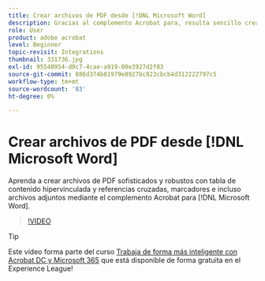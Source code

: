 ```yaml
---
title: Crear archivos de PDF desde [!DNL Microsoft Word]
description: Gracias al complemento Acrobat para, resulta sencillo crear archivos de PDF sofisticados y sólidos con tabla de contenido hipervinculada y referencias cruzadas, marcadores e incluso archivos adjuntos [!DNL Microsoft Word]
role: User
product: adobe acrobat
level: Beginner
topic-revisit: Integrations
thumbnail: 331736.jpg
exl-id: 95540954-d0c7-4cae-a919-00e3927d2f83
source-git-commit: 886d374b81979e8927bc823cbcb4d312222797c5
workflow-type: tm+mt
source-wordcount: '83'
ht-degree: 0%

---
```


# Crear archivos de PDF desde [!DNL Microsoft Word]

Aprenda a crear archivos de PDF sofisticados y robustos con tabla de contenido hipervinculada y referencias cruzadas, marcadores e incluso archivos adjuntos mediante el complemento Acrobat para [!DNL Microsoft Word].

>[!VIDEO](https://video.tv.adobe.com/v/331736?hidetitle=true)

>[!TIP]
>
>Este vídeo forma parte del curso [Trabaja de forma más inteligente con Acrobat DC y Microsoft 365](https://experienceleague.adobe.com/?recommended=Acrobat-U-1-2021.microsoft365) que está disponible de forma gratuita en el Experience League!